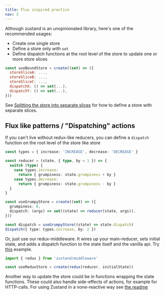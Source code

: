 ```yaml
---
title: Flux inspired practice
nav: 3
---
```


Although zustand is an unopinionated library, here's one of the recommended usages:

- Create one single store
- Define a store only with `set`
- Define dispatch functions at the root level of the store to update one or more store slices

```js
const useBoundStore = create((set) => ({
  storeSliceA: ...,
  storeSliceB: ...,
  storeSliceC: ...,
  dispatchX: () => set(...),
  dispatchY: () => set(...),
}))
```

See [Splitting the store into separate slices](https://github.com/pmndrs/zustand/blob/main/docs/typescript.md#slices-pattern) for how to define a store with separate slices.

## Flux like patterns / "Dispatching" actions

If you can't live without redux-like reducers, you can define a `dispatch` function on the root level of the store like store

```typescript
const types = { increase: 'INCREASE', decrease: 'DECREASE' }

const reducer = (state, { type, by = 1 }) => {
  switch (type) {
    case types.increase:
      return { grumpiness: state.grumpiness + by }
    case types.decrease:
      return { grumpiness: state.grumpiness - by }
  }
}

const useGrumpyStore = create((set) => ({
  grumpiness: 0,
  dispatch: (args) => set((state) => reducer(state, args)),
}))

const dispatch = useGrumpyStore((state) => state.dispatch)
dispatch({ type: types.increase, by: 2 })
```

Or, just use our redux-middleware. It wires up your main-reducer, sets initial state, and adds a dispatch function to the state itself and the vanilla api. Try [this](https://codesandbox.io/s/amazing-kepler-swxol) example.

```typescript
import { redux } from 'zustand/middleware'

const useReduxStore = create(redux(reducer, initialState))
```

Another way to update the store could be in functions wrapping the state functions. These could also handle side-effects of actions, for example for HTTP-calls. For using Zustand in a none-reactive way see [the readme](https://github.com/pmndrs/zustand#readingwriting-state-and-reacting-to-changes-outside-of-components)
